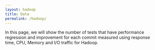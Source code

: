 ```yaml
---
layout: hadoop
title: Data
permalink: /hadoop/
---
```


In this page, we will show the number of tests that have performance regression and improvement for each commit measured using response time, CPU, Memory and I/O traffic for Hadoop.